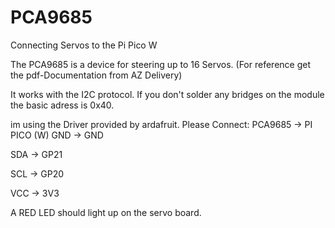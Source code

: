 # PCA9685
 Connecting Servos to the Pi Pico W
 
 The PCA9685 is a device for steering up to 16 Servos.
 (For reference get the pdf-Documentation from AZ Delivery)

It works with the I2C protocol.
If you don't solder any bridges on the module the basic adress is 0x40.

im using the Driver provided by ardafruit.
Please Connect:
PCA9685 -> PI PICO (W)
 GND -> GND
 
 SDA -> GP21
 
 SCL -> GP20
 
 VCC -> 3V3
 
A RED LED should light up on the servo board.
